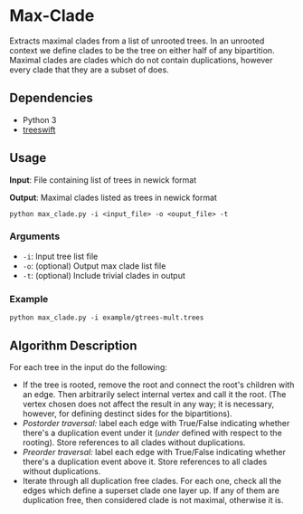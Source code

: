 # Max-Clade

Extracts maximal clades from a list of unrooted trees. In an unrooted context we define clades to be the tree on either half of any bipartition. Maximal clades are clades which do not contain duplications, however every clade that they are a subset of does.

## Dependencies

- Python 3
- [treeswift](https://github.com/niemasd/TreeSwift)

## Usage

**Input**: File containing list of trees in newick format

**Output**: Maximal clades listed as trees in newick format

```
python max_clade.py -i <input_file> -o <ouput_file> -t
```

### Arguments

- `-i`: Input tree list file
- `-o`: (optional) Output max clade list file
- `-t`: (optional) Include trivial clades in output

### Example

```
python max_clade.py -i example/gtrees-mult.trees
```

## Algorithm Description

For each tree in the input do the following:

- If the tree is rooted, remove the root and connect the root's children with an edge. Then arbitrarily select internal vertex and call it the root. (The vertex chosen does not affect the result in any way; it is necessary, however, for defining destinct sides for the bipartitions).
- *Postorder traversal:* label each edge with True/False indicating whether there's a duplication event under it (*under* defined with respect to the rooting). Store references to all clades without duplications.
- *Preorder traversal:* label each edge with True/False indicating whether there's a duplication event above it. Store references to all clades without duplications.
- Iterate through all duplication free clades. For each one, check all the edges which define a superset clade one layer up. If any of them are duplication free, then considered clade is not maximal, otherwise it is.
